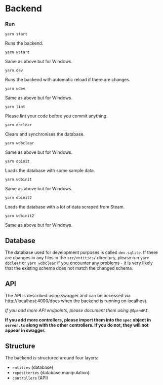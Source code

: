 # Backend

### Run

`yarn start`

Runs the backend.

`yarn wstart`

Same as above but for Windows. 

`yarn dev`

Runs the backend with automatic reload if there are changes.

`yarn wdev`

Same as above but for Windows.

`yarn lint`

Please lint your code before you commit anything.

`yarn dbclear`

Clears and synchronises the database.

`yarn wdbclear`

Same as above but for Windows.

`yarn dbinit`

Loads the database with some sample data.

`yarn wdbinit`

Same as above but for Windows.

`yarn dbinit2`

Loads the database with a lot of data scraped from Steam.

`yarn wdbinit2`

Same as above but for Windows.

## Database

The database used for development purposes is called `dev.sqlite`. If there are changes in any files in the `src/entities/` directory, please run `yarn dbclear` or `yarn wdbclear` if you encounter any problems - it is very likely that the existing schema does not match the changed schema.

## API

The API is described using swagger and can be accessed via http://localhost:4000/docs when the backend is running on localhost.

*If you add more API endpoints, please document them using `@OpenAPI`.*

**If you add more controllers, please import them into the `spec` object in `server.ts` along with the other controllers. If you do not, they will not appear in swagger.**

## Structure

The backend is structured around four layers:

- `entities` (database)
- `repositories` (database manipulation)
- `controllers` (API)
